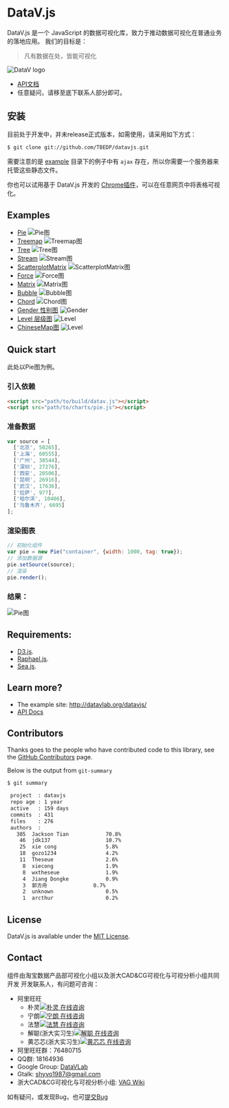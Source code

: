 DataV.js
============
DataV.js 是一个 JavaScript 的数据可视化库，致力于推动数据可视化在普通业务的落地应用。
我们的目标是：
> 凡有数据在处，皆能可视化

![DataV logo](https://raw.github.com/TBEDP/datavjs/master/doc/assets/logo.png)

- [API文档](http://tbedp.github.com/datavjs/index.html)
- 任意疑问，请移至底下联系人部分即可。

## 安装
目前处于开发中，并未release正式版本，如需使用，请采用如下方式：

```bash
$ git clone git://github.com/TBEDP/datavjs.git
```

需要注意的是 [example](https://github.com/TBEDP/datavjs/tree/master/example) 目录下的例子中有 `ajax` 存在，所以你需要一个服务器来托管这些静态文件。

你也可以试用基于 DataV.js 开发的 [Chrome插件](https://chrome.google.com/webstore/detail/datavjs/fkekhkndcgobgjbkclehjognobgdoppm)，可以在任意网页中将表格可视化。

## Examples
- [Pie](http://datavlab.org/datavjs/#pie)
![Pie图](https://raw.github.com/TBEDP/datavjs/master/doc/assets/pie.jpg)
- [Treemap](http://datavlab.org/datavjs/#treemap)
![Treemap图](https://raw.github.com/TBEDP/datavjs/master/doc/assets/treemap.jpg)
- [Tree](http://datavlab.org/datavjs/#tree)
![Tree图](https://raw.github.com/TBEDP/datavjs/master/doc/assets/tree.jpg)
- [Stream](http://datavlab.org/datavjs/#stream)
![Stream图](https://raw.github.com/TBEDP/datavjs/master/doc/assets/stream.jpg)
- [ScatterplotMatrix](http://datavlab.org/datavjs/#scatterplotMatrix)
![ScatterplotMatrix图](https://raw.github.com/TBEDP/datavjs/master/doc/assets/scatterplotMatrix.jpg)
- [Force](http://datavlab.org/datavjs/#force)
![Force图](https://raw.github.com/TBEDP/datavjs/master/doc/assets/force.jpg)
- [Matrix](http://datavlab.org/datavjs/#matrix)
![Matrix图](https://raw.github.com/TBEDP/datavjs/master/doc/assets/matrix.jpg)
- [Bubble](http://datavlab.org/datavjs/#bubble)
![Bubble图](https://raw.github.com/TBEDP/datavjs/master/doc/assets/bubble.jpg)
- [Chord](http://datavlab.org/datavjs/#chord)
![Chord图](https://raw.github.com/TBEDP/datavjs/master/doc/assets/chord.jpg)
- [Gender 性别图](https://github.com/TBEDP/datavjs/tree/master/example/gender)
![Gender](http://nfs.nodeblog.org/d/3/d317bbffe6cc085b63c653e02d4d5373.png)
- [Level 层级图](https://github.com/TBEDP/datavjs/tree/master/example/level)
![Level](https://raw.github.com/TBEDP/datavjs/master/doc/assets/level.jpg)
- [ChineseMap图](https://github.com/TBEDP/datavjs/tree/master/example/chinamap/chinamap_city_without_seajs.html)
![Level](https://raw.github.com/TBEDP/datavjs/master/doc/assets/chinesemap.jpg)


## Quick start
此处以Pie图为例。

### 引入依赖

```html
<script src="path/to/build/datav.js"></script>
<script src="path/to/charts/pie.js"></script>
```

### 准备数据

```js
var source = [
  ['北京', 50265],
  ['上海', 60555],
  ['广州', 38544],
  ['深圳', 27276],
  ['西安', 20506],
  ['昆明', 26916],
  ['武汉', 17636],
  ['拉萨', 977],
  ['哈尔滨', 10406],
  ['乌鲁木齐', 6695]
];
```

### 渲染图表

```js
// 初始化组件
var pie = new Pie("container", {width: 1000, tag: true});
// 添加数据源
pie.setSource(source);
// 渲染
pie.render();
```

### 结果：

![Pie图](https://raw.github.com/TBEDP/datavjs/master/doc/assets/pie.jpg)

## Requirements:
* [D3.js](https://github.com/mbostock/d3).
* [Raphael.js](http://raphaeljs.com/).
* [Sea.js](https://github.com/seajs/seajs).

## Learn more?
- The example site: <http://datavlab.org/datavjs/>
- [API Docs](http://tbedp.github.com/datavjs/)

## Contributors
Thanks goes to the people who have contributed code to this library, see the [GitHub Contributors](https://github.com/TBEDP/datavjs/graphs/contributors) page.

Below is the output from `git-summary`

```bash
$ git summary 

 project  : datavjs
 repo age : 1 year
 active   : 159 days
 commits  : 431
 files    : 276
 authors  : 
   305  Jackson Tian            70.8%
    46  jdk137                  10.7%
    25  xie cong                5.8%
    18  gozo1234                4.2%
    11  Theseue                 2.6%
     8  xiecong                 1.9%
     8  wxtheseue               1.9%
     4  Jiang Dongke            0.9%
     3  郭方舟               0.7%
     2  unknown                 0.5%
     1  arcthur                 0.2%
```

## License

DataV.js is available under the [MIT License](https://github.com/TBEDP/datavjs/blob/master/MIT-License).

## Contact

组件由淘宝数据产品部可视化小组以及浙大CAD&CG可视化与可视分析小组共同开发
开发联系人，有问题可咨询：

- 阿里旺旺
  - 朴灵[![朴灵 在线咨询](http://amos1.taobao.com/online.ww?v=2&uid=%E6%9C%B4%E7%81%B5&s=1)](http://amos1.taobao.com/msg.ww?v=2&uid=%E6%9C%B4%E7%81%B5&s=1)
  - 宁朗[![宁朗 在线咨询](http://amos1.taobao.com/online.ww?v=2&uid=%E5%AE%81%E6%9C%97&s=1)](http://amos1.taobao.com/msg.ww?v=2&uid=%E5%AE%81%E6%9C%97&s=1)
  - 法慧[![法慧  在线咨询](http://amos1.taobao.com/online.ww?v=2&uid=%E6%B3%95%E6%85%A7&s=1)](http://amos1.taobao.com/msg.ww?v=2&uid=%E6%B3%95%E6%85%A7&s=1)
  - 解聪(浙大实习生)[![解聪  在线咨询](http://amos1.taobao.com/online.ww?v=2&uid=%E9%95%BF%E4%BA%AD%E7%9A%84%E8%8B%8F%E5%B9%95%E9%81%AE&s=1)](http://amos1.taobao.com/msg.ww?v=2&uid=%E9%95%BF%E4%BA%AD%E7%9A%84%E8%8B%8F%E5%B9%95%E9%81%AE&s=1)
  - 黄芯芯(浙大实习生)[![黄芯芯  在线咨询](http://amos1.taobao.com/online.ww?v=2&uid=littlemonkey007&s=1)](http://amos1.taobao.com/msg.ww?v=2&uid=littlemonkey007&s=1)
- 阿里旺旺群：76480715
- QQ群: 18164936
- Google Group: [DataVLab](http://groups.google.com/group/datavlab)
- Gtalk: <shyvo1987@gmail.com>
- 浙大CAD&CG可视化与可视分析小组: [VAG Wiki](http://www.cad.zju.edu.cn/home/vagwiki/index.php)

如有疑问，或发现Bug，也可[提交Bug](https://github.com/TBEDP/datavjs/issues/new)
